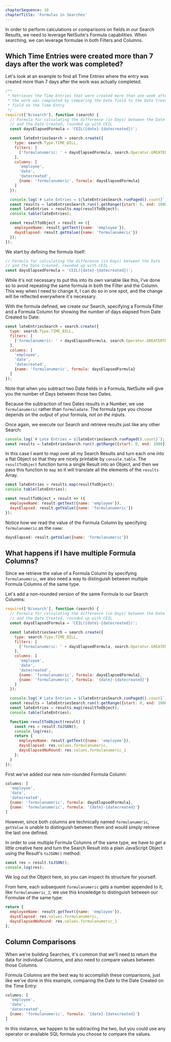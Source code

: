 ```yaml
---
chapterSequence: 10
chapterTitle: 'Formulas in Searches'
---
```


In order to perform calculations or comparisons on fields in our Search Results, we need to leverage NetSuite's 
Formula capabilities. When searching, we can leverage formulae in both Filters and Columns.

## Which Time Entries were created more than 7 days after the work was completed?

Let's look at an example to find all Time Entries where the entry was created more than 7 days after the work was 
actually completed.

```javascript
/**
 * Retrieves the Time Entries that were created more than one week after
 * the work was completed by comparing the Date field to the Date Created
 * field on the Time Entry
 */
require(['N/search'], function (search) {
  // Formula for calculating the difference (in Days) between the Date
  // and the Date Created, rounded up with CEIL
  const daysElapsedFormula = 'CEIL({date}-{datecreated})';

  const lateEntriesSearch = search.create({
    type: search.Type.TIME_BILL,
    filters: [
      ['formulanumeric: ' + daysElapsedFormula, search.Operator.GREATERTHAN, 7]
    ],
    columns: [
      'employee',
      'date',
      'datecreated',
      {name: 'formulanumeric', formula: daysElapsedFormula}
    ]
  });

  console.log(`# Late Entries = ${lateEntriesSearch.runPaged().count}`);
  const results = lateEntriesSearch.run().getRange({start: 0, end: 1000});
  const lateEntries = results.map(resultToObject);
  console.table(lateEntries);

  const resultToObject = result => ({
    employeeName: result.getText({name: 'employee'}),
    daysElapsed: result.getValue({name: 'formulanumeric'})
  });
});
```

We start by defining the formula itself:

```javascript
// Formula for calculating the difference (in Days) between the Date
// and the Date Created, rounded up with CEIL
const daysElapsedFormula = 'CEIL({date}-{datecreated})';
```

While it's not necessary to put this into its own variable like this, I've done so to avoid repeating the same 
formula in both the Filter and the Column. This way when I need to change it, I can do so in one spot, and the 
change will be reflected everywhere it's necessary.

With the formula defined, we create our Search, specifying a Formula Filter and a Formula Column for showing the 
number of days elapsed from Date Created to Date:

```javascript
const lateEntriesSearch = search.create({
  type: search.Type.TIME_BILL,
  filters: [
    ['formulanumeric: ' + daysElapsedFormula, search.Operator.GREATERTHAN, 7]
  ],
  columns: [
    'employee',
    'date',
    'datecreated',
    {name: 'formulanumeric', formula: daysElapsedFormula}
  ]
});
```

Note that when you subtract two Date fields in a Formula, NetSuite will give you the number of Days between those 
two Dates.

Because the subtraction of two Dates results in a Number, we use `formulanumeric` rather than `formuladate`. The 
formula type you choose depends on the *output* of your formula, *not on the inputs*.

Once again, we execute our Search and retrieve results just like any other Search:

```javascript
console.log(`# Late Entries = ${lateEntriesSearch.runPaged().count}`);
const results = lateEntriesSearch.run().getRange({start: 0, end: 1000});
```

In this case I want to map over all my Search Results and turn each one into a flat Object so that they are nicely 
printable by `console.table`. The `resultToObject` function turns a single Result into an Object, and then we pass 
this function to `map` so it will translate all the elements of the `results` Array.

```javascript
const lateEntries = results.map(resultToObject);
console.table(lateEntries);

const resultToObject = result => ({
  employeeName: result.getText({name: 'employee'}),
  daysElapsed: result.getValue({name: 'formulanumeric'})
});
```

Notice how we read the value of the Formula Column by specifying `formulanumeric` as the `name`:

```javascript
daysElapsed: result.getValue({name: 'formulanumeric'})
```

## What happens if I have multiple Formula Columns?

Since we retrieve the value of a Formula Column by specifying `formulanumeric`, we also need a way to distinguish 
between multiple Formula Columns of the same type.

Let's add a non-rounded version of the same Formula to our Search Columns:

```javascript
require(['N/search'], function (search) {
  // Formula for calculating the difference (in Days) between the Date
  // and the Date Created, rounded up with CEIL
  const daysElapsedFormula = 'CEIL({date}-{datecreated})';

  const lateEntriesSearch = search.create({
    type: search.Type.TIME_BILL,
    filters: [
      ['formulanumeric: ' + daysElapsedFormula, search.Operator.GREATERTHAN, 7]
    ],
    columns: [
      'employee',
      'date',
      'datecreated',
      {name: 'formulanumeric', formula: daysElapsedFormula},
      {name: 'formulanumeric', formula: '{date}-{datecreated}'}
    ]
  });

  console.log(`# Late Entries = ${lateEntriesSearch.runPaged().count}`);
  const results = lateEntriesSearch.run().getRange({start: 0, end: 1000});
  const lateEntries = results.map(resultToObject);
  console.table(lateEntries);

  function resultToObject(result) {
    const res = result.toJSON();
    console.log(res);
    return {
      employeeName: result.getText({name: 'employee'}),
      daysElapsed: res.values.formulanumeric,
      daysElapsedNoRound: res.values.formulanumeric_1
    };
  }
});
```

First we've added our new non-rounded Formula Column:

```javascript
columns: [
  'employee',
  'date',
  'datecreated',
  {name: 'formulanumeric', formula: daysElapsedFormula},
  {name: 'formulanumeric', formula: '{date}-{datecreated}'}
]
```

However, since both columns are technically named `formulanumeric`, `getValue` is unable to distinguish between them 
and would simply retrieve the last one defined.

In order to use multiple Formula Columns of the same type, we have to get a little creative here and turn the Search 
Result into a plain JavaScript Object using the Result's `toJSON()` method:

```javascript
const res = result.toJSON();
console.log(res);
```

We log out the Object here, so you can inspect its structure for yourself.

From here, each subsequent `formulanumeric` gets a number appended to it, like `formulanumeric_1`; we use this 
knowledge to distinguish between our Formulae of the same type:

```javascript
return {
  employeeName: result.getText({name: 'employee'}),
  daysElapsed: res.values.formulanumeric,
  daysElapsedNoRound: res.values.formulanumeric_1
};
```

## Column Comparisons

When we're building Searches, it's common that we'll need to return the data for individual Columns, and also need 
to compare values between those Columns.

Formula Columns are the best way to accomplish these comparisons, just like we've done in this example, comparing 
the Date to the Date Created on the Time Entry:

```javascript
columns: [
  'employee',
  'date',
  'datecreated',
  {name: 'formulanumeric', formula: '{date}-{datecreated}'}
]
```

In this instance, we happen to be subtracting the two, but you could use any operator or available SQL formula you 
choose to compare the values.
